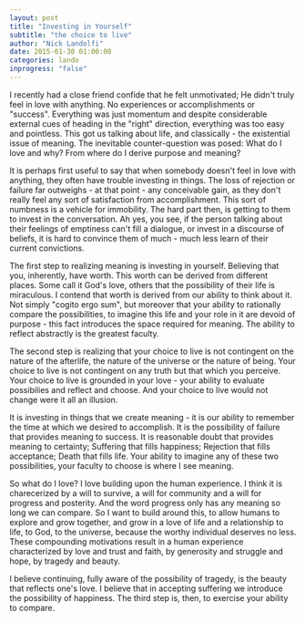 ```yaml
---
layout: post
title: "Investing in Yourself"
subtitle: "the choice to live"
author: "Nick Landolfi"
date: 2015-01-30 01:00:00
categories: lando
inprogress: "false"
---
```


I recently had a close friend confide that he felt unmotivated; He didn't truly feel in love with anything. No experiences or accomplishments or "success". Everything was just momentum and despite considerable external cues of heading in the "right" direction, everything was too easy and pointless. This got us talking about life, and classically - the existential issue of meaning. The inevitable counter-question was posed: What do I love and why? From where do I derive purpose and meaning?

It is perhaps first useful to say that when somebody doesn't feel in love with anything, they often have trouble investing in things. The loss of rejection or failure far outweighs - at that point - any conceivable gain, as they don't really feel any sort of satisfaction from accomplishment. This sort of numbness is a vehicle for immobility. The hard part then, is getting to them to invest in the conversation. Ah yes, you see, if the person talking about their feelings of emptiness can't fill a dialogue, or invest in a discourse of beliefs, it is hard to convince them of much - much less learn of their current convictions.

The first step to realizing meaning is investing in yourself. Believing that you, inherently, have worth. This worth can be derived from different places. Some call it God's love, others that the possibility of their life is miraculous. I contend that worth is derived from our ability to think about it. Not simply "cogito ergo sum", but moreover that your ability to rationally compare the possibilities, to imagine this life and your role in it are devoid of purpose - this fact introduces the space required for meaning. The ability to reflect abstractly is the greatest faculty.

The second step is realizing that your choice to live is not contingent on the nature of the afterlife, the nature of the universe or the nature of being. Your choice to live is not contingent on any truth but that which you perceive. Your choice to live is grounded in your love - your ability to evaluate possibilies and reflect and choose. And your choice to live would not change were it all an illusion.

It is investing in things that we create meaning - it is our ability to remember the time at which we desired to accomplish. It is the possibility of failure that provides meaning to success. It is reasonable doubt that provides meaning to certainty; Suffering that fills happiness; Rejection that fills acceptance; Death that fills life. Your ability to imagine any of these two possibilities, your faculty to choose is where I see meaning.

So what do I love? I love building upon the human experience. I think it is charecerized by a will to survive, a will for community and a will for progress and posterity. And the word progress only has any meaning so long we can compare. So I want to build around this, to allow humans to explore and grow together, and grow in a love of life and a relationship to life, to God, to the universe, because the worthy individual deserves no less. These compounding motivations result in a human experience characterized by love and trust and faith, by generosity and struggle and hope, by tragedy and beauty.

I believe continuing, fully aware of the possibility of tragedy, is the beauty that reflects one's love. I believe that in accepting suffering we introduce the possibility of happiness. The third step is, then, to exercise your ability to compare.
